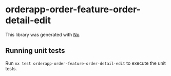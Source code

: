 # orderapp-order-feature-order-detail-edit

This library was generated with [Nx](https://nx.dev).

## Running unit tests

Run `nx test orderapp-order-feature-order-detail-edit` to execute the unit tests.
